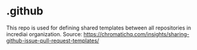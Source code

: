 # .github

This repo is used for defining shared templates between all repositories in incrediai organization.
Source: https://chromatichq.com/insights/sharing-github-issue-pull-request-templates/
